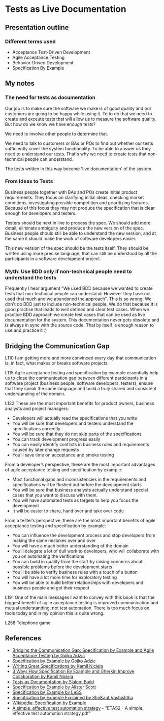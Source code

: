 # Tests as Live Documentation

## Presentation outline

### Different terms used

* Acceptance Test-Driven Development
* Agile Acceptance Testing
* Behavior-Driven Development
* Specification By Example

## My notes

### The need for tests as documentation

Our job is to make sure the software we make is of good quality and our
customers are going to be happy while using it. To to do that we need to create
and exceute tests that will allow us to measure the software quality. But how do
we know we have enough tests?

We need to involve other people to determine that.

We need to talk to customers or BAs or POs to find out whether our tests
sufficiently cover the system functionality. To be able to answer us they need
to understand our tests. That's why we need to create tests that non-technical
people can understand.

The tests written in this way become 'live documentation' of the system.

### From Ideas to Tests

Business people together with BAs and POs create initial product requirements.
They focus on clarifying initial ideas, checking market conditions,
investigating possible competition and prioritizing features. Because of this
focus they may not produce the specification that is clear enough for developers
and testers.

Testers should be next in line to process the spec. We should add more detail,
eliminate ambiguity and produce the new version of the spec. Business people
should still be able to understand the new version, and at the same it should
make the work of software developers easier.

This new version of the spec should be the tests itself. They should be written
using more precise language, that can still be understood by all the
participants in a software development project.

### Myth: Use BDD only if non-technical people need to understand the tests

Frequently I hear argument "We used BDD because we wanted to create tests that non-technical
people can understand. However they have not used that much and we abandoned the approach".
This is so wrong. We don't do BDD just to include non-technical people. We do that because
it is good practise that leads to well defined and clear test cases. When we practice BDD
approach we create test cases that can be used as live documentation for the system. This
documentation never gets obsolete and is always in sync with the source code.
That by itself is enough reason to use and practice it :)

## Bridging the Communication Gap

L110
I am getting more and more convinced every day that communication is, in fact,
what makes or breaks software projects.

L115
Agile acceptance testing and specification by example essentially help us to
close the communication gap between different participants in a software
project (business people, software developers, testers), ensure that they speak
the same language and build a truly shared and consistent understanding of the
domain.

L122
These are the most important benefits for product owners, business analysts and
project managers:

* Developers will actually read the specifications that you write
* You will be sure that developers and testers understand the specifications
  correctly
* You will be sure that they do not skip parts of the specifications
* You can track development progress easily
* You can easily identify conflicts in business rules and requirements caused by
  later change requests
* You’ll save time on acceptance and smoke testing

From a developer’s perspective, these are the most important advantages of agile
acceptance testing and specification by example:

* Most functional gaps and inconsistencies in the requirements and
  specifications will be flushed out before the development starts
* You will be sure that business analysts actually understand special cases that
  you want to discuss with them.
* You will have automated tests as targets to help you focus the development
* It will be easier to share, hand over and take over code

From a tester’s perspective, these are the most important benefits of agile
acceptance testing and specification by example:

* You can influence the development process and stop developers from making the
  same mistakes over and over
* You will have a much better understanding of the domain
* You’ll delegate a lot of dull work to developers, who will collaborate with
  you on automating the verifications
* You can build in quality from the start by raising concerns about possible
  problems before the development starts
* You’ll be able to verify business rules with a touch of a button
* You will have a lot more time for exploratory testing
* You will be able to build better relationships with developers and business
  people and get their respect

L191
One of the main messages I want to convey with this book is that the biggest
benefit of agile acceptance testing is improved communication and mutual
understanding, not test automation. There is too much focus on tools today and
in my opinion this is quite wrong.

L258
Telephone game



## References

* [Bridging the Communication Gap: Specification by Example and Agile Acceptance Testing by Gojko Adzic](Kindle)
* [Specification by Example by Gojko Adzic](PDF)
* [Writing Great Specifications by Kamil Nicieja](BPL)
* [3 Ways How Specification By Example and Gherkin Improve Collaboration by Kamil Nicieja](https://dzone.com/articles/3-ways-specification-by-example-with-gherkin-reduc)
* [Tests as Documentation by Slalom Build](https://medium.com/slalom-build/tests-as-documentation-498d449b0f32)
* [Specification by Example by Alister Scott](https://www.thoughtworks.com/insights/blog/specification-example)
* [Specification by Example by LeSS](https://less.works/less/technical-excellence/specification-by-example.html)
* [Specification by Example Explained by ShriKant Vashishtha](https://www.scrumday.in/wp-content/uploads/2017/09/specification-by-examples-writing-executable-specification.pdf)
* [Wikipedia: Specification by Example](https://en.wikipedia.org/wiki/Specification_by_example)
* [A simple, effective test automation strategy](https://medium.com/@abstarreveld/a-simple-effective-test-automation-strategy-aa5ed2c74ca4) - "ETAS2 - A simple, effective test automation strategy.pdf"
